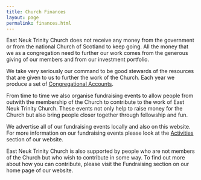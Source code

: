 ```yaml
---
title: Church Finances
layout: page
permalink: finances.html
---
```

East Neuk Trinity Church does not receive any money from the government or from the national Church of Scotland to keep going. All the money that we as a congregation need to further our work comes from the generous giving of our members and from our investment portfolio.

We take very seriously our command to be good stewards of the resources that are given to us to further the work of the Church. Each year we produce a set of [Congregational Accounts][1].

From time to time we also organise fundraising events to allow people from outwith the membership of the Church to contribute to the work of East Neuk Trinity Church. These events not only help to raise money for the Church but also bring people closer together through fellowship and fun.

We advertise all of our fundraising events locally and also on this website. For more information on our fundraising events please look at the [Activities][2] section of our website.

East Neuk Trinity Church is also supported by people who are not members of the Church but who wish to contribute in some way. To find out more about how you can contribute, please visit the Fundraising section on our home page of our website.

[1]: /files/eastn100_final_signed_2017.pdf
[2]: /#activities